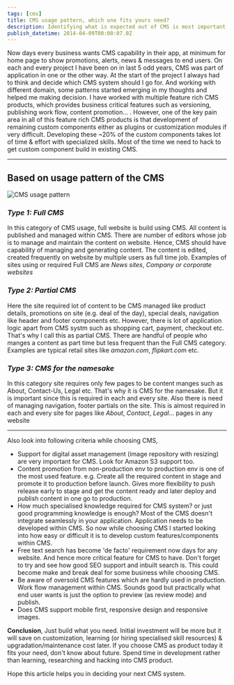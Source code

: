 ```yaml
---
tags: [cms]
title: CMS usage pattern, which one fits yours need?
description: Identifying what is expected out of CMS is most important factor before choosing or building the CMS. Here I describe 3 fundamental types of CMS need and help you with the criteria while deciding CMS.
publish_datetime: 2014-04-09T00:00:07.0Z
---
```


Now days every business wants CMS capability in their app, at minimum for home page to show promotions, alerts, news & messages to end users. On each and every project I have been on in last 5 odd years, CMS was part of application in one or the other way. At the start of the project I always had to think and decide which CMS system should I go for. And working with different domain, some patterns started emerging in my thoughts and helped me making decision.
I have worked with multiple feature rich CMS products, which provides business critical features such as versioning, publishing work flow, content promotion... . However, one of the key pain area in all of this feature rich CMS products is that development of remaining custom components either as plugins or customization modules if very difficult. Developing these ~20% of the custom components takes lot of time & effort with specialized skills. Most of the time we need to hack to get custom component build in existing CMS.


_____

## Based on usage pattern of the CMS

![CMS usage pattern](/assets/blog/posts/images/cms-usage-pattern.png "CMS usage pattern")

### *Type 1: Full CMS*

In this category of CMS usage, full website is build using CMS. All content is published and managed within CMS. There are number of editors whose job is to manage and maintain the content on website. Hence, CMS should have capability of managing and generating content. The content is edited, created frequently on website by multiple users as full time job. Examples of sites using or required Full CMS are *News sites*, *Company or corporate websites*


### *Type 2: Partial CMS*
Here the site required lot of content to be CMS managed like product details, promotions on site (e.g. deal of the day), special deals, navigation like header and footer components etc. However, there is lot of application logic apart from CMS systm such as shopping cart, payment, checkout etc. That's why I call this as partial CMS. There are handful of people who manges a content as part time  but less frequent than the Full CMS category. Examples are typical retail sites like *amazon.com*, *flipkart.com* etc.


### *Type 3: CMS for the namesake*
In this category site requires only few pages to be content manges such as About, Contact-Us, Legal etc. That's why it is CMS for the namesake. But it is important since this is required in each and every site. Also there is need of managing navigation, footer partials on the site. This is almost required in each and every site for pages like *About*, *Contact*, *Legal*... pages in any website

_____

<div class="lead">
Also look into following criteria while choosing CMS,
</div>

* Support for digital asset management (image repository with resizing) are very important for CMS. Look for Amazon S3 support too.
* Content promotion from non-production env to production env is one of the most used feature. e.g. Create all the required content in stage and promote it to production before launch. Gives more flexibility to push release early to stage and get the content ready and later deploy and publish content in one go to production.
* How much specialised knowledge required for CMS system? or just good programming knowledge is enough? Most of the CMS doesn't integrate seamlessly in your application. Application needs to be developed within CMS. So now while choosing CMS I started looking into how easy or difficult it is to develop custom features/components within CMS.
* Free text search has become 'de facto' requirement now days for any website. And hence more critical feature for CMS to have. Don't forget to try and see how good SEO support and inbuilt search is. This could become make and break deal for some business while choosing CMS.
* Be aware of oversold CMS features which are hardly used in production.  Work flow management within CMS. Sounds good but practically what end user wants is just the option to preview (as review mode) and publish.
* Does CMS support mobile first, responsive design and responsive images.

**Conclusion**, Just build what you need. Initial investment will be more but it will save on customization, learning (or hiring specialised skill resources) & upgradation/maintenance cost later. If you choose CMS as product today it fits your need, don't know about future. Spend time in development rather than learning, researching and hacking into CMS product.

Hope this article helps you in deciding your next CMS system.
